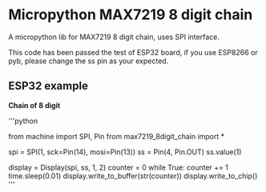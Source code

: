 # Micropython MAX7219 8 digit chain

A micropython lib for MAX7219 8 digit chain, uses SPI interface.

This code has been passed the test of ESP32 board, if you use ESP8266 or pyb, please change the ss pin as your expected.

## ESP32 example

**Chain of 8 digit**

'''python

from machine import SPI, Pin
from max7219_8digit_chain import *

spi = SPI(1, sck=Pin(14), mosi=Pin(13))
ss = Pin(4, Pin.OUT)
ss.value(1)

display = Display(spi, ss, 1, 2)
counter = 0
while True:
    counter += 1
    time.sleep(0.01)
    display.write_to_buffer(str(counter))
    display.write_to_chip()
'''
